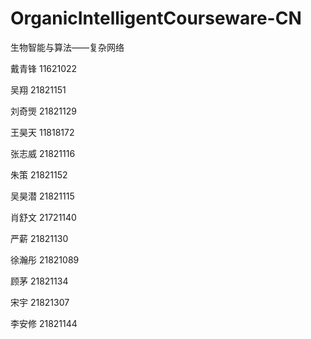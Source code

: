 # OrganicIntelligentCourseware-CN
生物智能与算法——复杂网络

戴青锋 11621022

吴翔 21821151

刘奇煚 21821129

王昊天 11818172

张志威 21821116

朱策 21821152

吴昊潜 21821115

肖舒文 21721140

严薪 21821130

徐瀚彤 21821089

顾茅 21821134

宋宇 21821307

李安修 21821144

